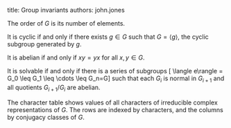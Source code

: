 title: Group invariants
authors:
    john.jones

The order of $G$ is its number of elements.

It is cyclic if and only if there exists $g\in G$ such that $G=\langle g\rangle$, the cyclic subgroup generated by $g$.

It is abelian if and only if $xy=yx$ for all $x,y\in G$.

It is solvable if and only if there is a series of subgroups
\[ \langle e\rangle = G_0 \leq G_1 \leq \cdots \leq G_n=G\]
such that each $G_i$ is normal in $G_{i+1}$ and all quotients $G_{i+1}/G_i$ are abelian.

The character table shows values of all characters of irreducible complex representations of $G$.  The rows are indexed by characters, and the columns by conjugacy classes of $G$.
